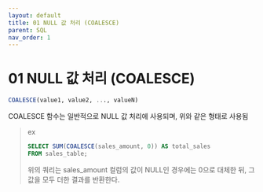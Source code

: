 ```yaml
---
layout: default
title: 01 NULL 값 처리 (COALESCE)
parent: SQL
nav_order: 1
---
```


# 01 NULL 값 처리 (COALESCE)

```sql
COALESCE(value1, value2, ..., valueN)
```

COALESCE 함수는 일반적으로 NULL 값 처리에 사용되며, 위와 같은 형태로 사용됨


> ex
> ```sql
> SELECT SUM(COALESCE(sales_amount, 0)) AS total_sales
> FROM sales_table;
> ```
> 위의 쿼리는 sales_amount 컬럼의 값이 NULL인 경우에는 0으로 대체한 뒤, 그 값을 모두 더한 결과를 반환한다.